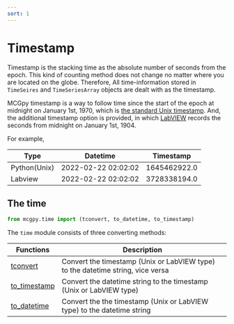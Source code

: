 ```yaml
---
sort: 1
---
```


# Timestamp

Timestamp is the stacking time as the absolute number of seconds from the epoch. This kind of counting method does not change no matter where you are located on the globe. Therefore, All time-information stored in `TimeSeires` and `TimeSeriesArray` objects are dealt with as the timestamp.

MCGpy timestamp is a way to follow time since the start of the epoch at midnight on January 1st, 1970, which is [the standard Unix timestamp](https://www.unixtimestamp.com/). And, the additional timestamp option is provided, in which [LabVIEW](https://www.google.com/url?sa=t&rct=j&q=&esrc=s&source=web&cd=&ved=2ahUKEwjwmKrApsz2AhXKdN4KHRotCrAQFnoECAsQAQ&url=https%3A%2F%2Fwww.ni.com%2Fen-ca%2Fsupport%2Fdocumentation%2Fsupplemental%2F08%2Flabview-timestamp-overview.html&usg=AOvVaw0zSvMA_mZguOefa6hCpKnN) records the seconds from midnight on January 1st, 1904.

For example,

| Type        | Datetime            | Timestamp    |
|-------------|---------------------|--------------|
| Python(Unix)| 2022-02-22 02:02:02 | 1645462922.0 | 
| Labview     | 2022-02-22 02:02:02 | 3728338194.0 |   

## The time

```python
from mcgpy.time import (tconvert, to_datetime, to_timestamp)
```
The `time` module consists of three converting methods:


| Functions        | Description         | 
|------------------|---------------------|
| [tconvert](https://pjjung.github.io/mcgpy/Classes/time.html#the-timetconvert) | Convert the timestamp (Unix or LabVIEW  type) to the datetime string, vice versa | 
| [to_timestamp](https://pjjung.github.io/mcgpy/Classes/time.html#the-timeto_timestamp) | Convert the datetime string to the timestamp (Unix or LabVIEW  type) | 
| [to_datetime](https://pjjung.github.io/mcgpy/Classes/time.html#the-timeto_datetime) | Convert the the timestamp (Unix or LabVIEW  type) to the datetime string | 
 
